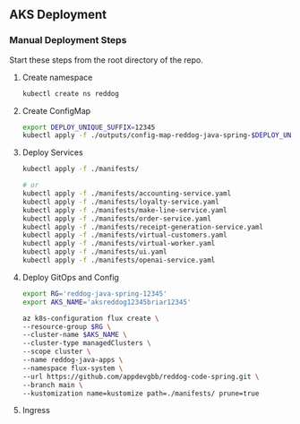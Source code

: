 ## AKS Deployment

### Manual Deployment Steps

Start these steps from the root directory of the repo.

1. Create namespace

    ```bash
    kubectl create ns reddog
    ```

2. Create ConfigMap

    ```bash
    export DEPLOY_UNIQUE_SUFFIX=12345
    kubectl apply -f ./outputs/config-map-reddog-java-spring-$DEPLOY_UNIQUE_SUFFIX.yaml
    ```

3. Deploy Services

    ```bash
    kubectl apply -f ./manifests/

    # or
    kubectl apply -f ./manifests/accounting-service.yaml
    kubectl apply -f ./manifests/loyalty-service.yaml
    kubectl apply -f ./manifests/make-line-service.yaml
    kubectl apply -f ./manifests/order-service.yaml
    kubectl apply -f ./manifests/receipt-generation-service.yaml
    kubectl apply -f ./manifests/virtual-customers.yaml
    kubectl apply -f ./manifests/virtual-worker.yaml
    kubectl apply -f ./manifests/ui.yaml
    kubectl apply -f ./manifests/openai-service.yaml
    ```

4. Deploy GitOps and Config

    ```bash
    export RG='reddog-java-spring-12345'
    export AKS_NAME='aksreddog12345briar12345'

    az k8s-configuration flux create \
    --resource-group $RG \
    --cluster-name $AKS_NAME \
    --cluster-type managedClusters \
    --scope cluster \
    --name reddog-java-apps \
    --namespace flux-system \
    --url https://github.com/appdevgbb/reddog-code-spring.git \
    --branch main \
    --kustomization name=kustomize path=./manifests/ prune=true 
    ```

5. Ingress







